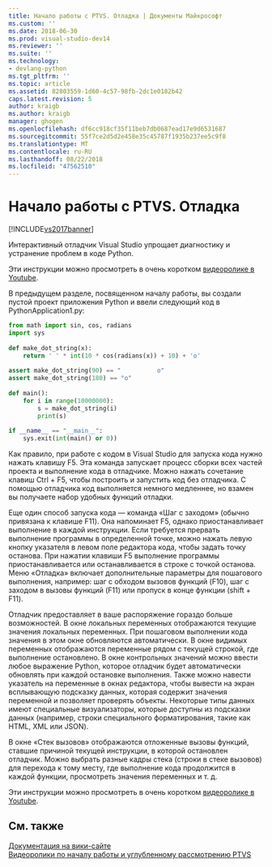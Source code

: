```yaml
---
title: Начало работы с PTVS. Отладка | Документы Майкрософт
ms.custom: ''
ms.date: 2018-06-30
ms.prod: visual-studio-dev14
ms.reviewer: ''
ms.suite: ''
ms.technology:
- devlang-python
ms.tgt_pltfrm: ''
ms.topic: article
ms.assetid: 82803559-1d60-4c57-98fb-2dc1e0182b42
caps.latest.revision: 5
author: kraigb
ms.author: kraigb
manager: ghogen
ms.openlocfilehash: df6cc918cf35f11beb7db0687ead17e9d6531687
ms.sourcegitcommit: 55f7ce2d5d2e458e35c45787f1935b237ee5c9f8
ms.translationtype: MT
ms.contentlocale: ru-RU
ms.lasthandoff: 08/22/2018
ms.locfileid: "47562510"
---
```

# <a name="getting-started-with-ptvs-debugging"></a>Начало работы с PTVS. Отладка
[!INCLUDE[vs2017banner](../includes/vs2017banner.md)]

Интерактивный отладчик Visual Studio упрощает диагностику и устранение проблем в коде Python.  
  
 Эти инструкции можно просмотреть в очень коротком [видеоролике в Youtube](https://www.youtube.com/watch?v=bO7wpzgy74A&list=PLReL099Y5nRdLgGAdrb_YeTdEnd23s6Ff&index=4).  
  
 В предыдущем разделе, посвященном началу работы, вы создали пустой проект приложения Python и ввели следующий код в PythonApplication1.py:  
  
```python  
from math import sin, cos, radians  
import sys  
  
def make_dot_string(x):  
    return ' ' * int(10 * cos(radians(x)) + 10) + 'o'  
  
assert make_dot_string(90) == "          o"  
assert make_dot_string(180) == "o"  
  
def main():  
    for i in range(10000000):  
        s = make_dot_string(i)  
        print(s)  
  
if __name__ == "__main__":  
    sys.exit(int(main() or 0))  
```  
  
 Как правило, при работе с кодом в Visual Studio для запуска кода нужно нажать клавишу F5.  Эта команда запускает процесс сборки всех частей проекта и выполнение кода в отладчике.  Можно нажать сочетание клавиш Ctrl + F5, чтобы построить и запустить код без отладчика.  С помощью отладчика код выполняется немного медленнее, но взамен вы получаете набор удобных функций отладки.  
  
 Еще один способ запуска кода — команда «Шаг с заходом» (обычно привязана к клавише F11).  Она напоминает F5, однако приостанавливает выполнение в каждой инструкции.  Если требуется прервать выполнение программы в определенной точке, можно нажать левую кнопку указателя в левом поле редактора кода, чтобы задать точку останова.  При нажатии клавиши F5 выполнение программы приостанавливается или останавливается в строке с точкой останова.  Меню «Отладка» включает дополнительные параметры для пошагового выполнения, например: шаг с обходом вызовов функций (F10), шаг с заходом в вызовы функций (F11) или пропуск в конце функции (shift + F11).  
  
 Отладчик предоставляет в ваше распоряжение гораздо больше возможностей.  В окне локальных переменных отображаются текущие значения локальных переменных.  При пошаговом выполнении кода значения в этом окне обновляются автоматически.  В окне видимых переменных отображаются переменные рядом с текущей строкой, где выполнение остановлено.  В окне контрольных значений можно ввести любое выражение Python, которое отладчик будет автоматически обновлять при каждой остановке выполнения.  Также можно навести указатель на переменные в окнах редактора, чтобы вывести на экран всплывающую подсказку данных, которая содержит значения переменной и позволяет проверять объекты.  Некоторые типы данных имеют специальные визуализаторы, которые доступны из подсказки данных (например, строки специального форматирования, такие как HTML, XML или JSON).  
  
 В окне «Стек вызовов» отображаются отложенные вызовы функций, ставшие причиной текущей инструкции, в которой остановлен отладчик.  Можно выбрать разные кадры стека (строки в стеке вызовов) для перехода к тому месту, где выполнение кода продолжится в каждой функции, просмотреть значения переменных и т. д.  
  
 Эти инструкции можно просмотреть в очень коротком [видеоролике в Youtube](https://www.youtube.com/watch?v=bO7wpzgy74A&list=PLReL099Y5nRdLgGAdrb_YeTdEnd23s6Ff&index=4).  
  
## <a name="see-also"></a>См. также  
 [Документация на вики-сайте](https://github.com/Microsoft/PTVS/wiki/Debugging)   
 [Видеоролики по началу работы и углубленному рассмотрению PTVS](https://www.youtube.com/playlist?list=PLReL099Y5nRdLgGAdrb_YeTdEnd23s6Ff)

